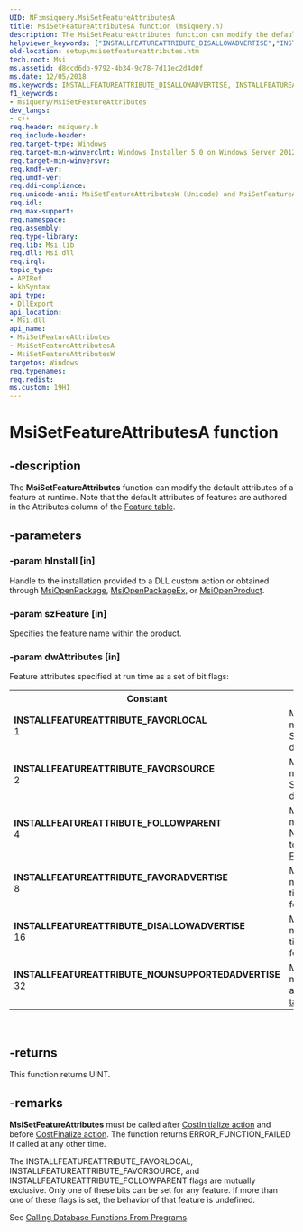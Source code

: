 ```yaml
---
UID: NF:msiquery.MsiSetFeatureAttributesA
title: MsiSetFeatureAttributesA function (msiquery.h)
description: The MsiSetFeatureAttributes function can modify the default attributes of a feature at runtime. Note that the default attributes of features are authored in the Attributes column of the Feature table.
helpviewer_keywords: ["INSTALLFEATUREATTRIBUTE_DISALLOWADVERTISE","INSTALLFEATUREATTRIBUTE_FAVORADVERTISE","INSTALLFEATUREATTRIBUTE_FAVORLOCAL","INSTALLFEATUREATTRIBUTE_FAVORSOURCE","INSTALLFEATUREATTRIBUTE_FOLLOWPARENT","INSTALLFEATUREATTRIBUTE_NOUNSUPPORTEDADVERTISE","MsiSetFeatureAttributes","MsiSetFeatureAttributes function","MsiSetFeatureAttributesA","MsiSetFeatureAttributesW","_msi_msisetfeatureattributes","msiquery/MsiSetFeatureAttributes","msiquery/MsiSetFeatureAttributesA","msiquery/MsiSetFeatureAttributesW","setup.msisetfeatureattributes"]
old-location: setup\msisetfeatureattributes.htm
tech.root: Msi
ms.assetid: d8dcd6db-9792-4b34-9c78-7d11ec2d4d0f
ms.date: 12/05/2018
ms.keywords: INSTALLFEATUREATTRIBUTE_DISALLOWADVERTISE, INSTALLFEATUREATTRIBUTE_FAVORADVERTISE, INSTALLFEATUREATTRIBUTE_FAVORLOCAL, INSTALLFEATUREATTRIBUTE_FAVORSOURCE, INSTALLFEATUREATTRIBUTE_FOLLOWPARENT, INSTALLFEATUREATTRIBUTE_NOUNSUPPORTEDADVERTISE, MsiSetFeatureAttributes, MsiSetFeatureAttributes function, MsiSetFeatureAttributesA, MsiSetFeatureAttributesW, _msi_msisetfeatureattributes, msiquery/MsiSetFeatureAttributes, msiquery/MsiSetFeatureAttributesA, msiquery/MsiSetFeatureAttributesW, setup.msisetfeatureattributes
f1_keywords:
- msiquery/MsiSetFeatureAttributes
dev_langs:
- c++
req.header: msiquery.h
req.include-header: 
req.target-type: Windows
req.target-min-winverclnt: Windows Installer 5.0 on Windows Server 2012, Windows 8, Windows Server 2008 R2 or Windows 7. Windows Installer 4.0 or Windows Installer 4.5 on   Windows Server 2008 or Windows Vista. Windows Installer on Windows Server 2003 or Windows XP
req.target-min-winversvr: 
req.kmdf-ver: 
req.umdf-ver: 
req.ddi-compliance: 
req.unicode-ansi: MsiSetFeatureAttributesW (Unicode) and MsiSetFeatureAttributesA (ANSI)
req.idl: 
req.max-support: 
req.namespace: 
req.assembly: 
req.type-library: 
req.lib: Msi.lib
req.dll: Msi.dll
req.irql: 
topic_type:
- APIRef
- kbSyntax
api_type:
- DllExport
api_location:
- Msi.dll
api_name:
- MsiSetFeatureAttributes
- MsiSetFeatureAttributesA
- MsiSetFeatureAttributesW
targetos: Windows
req.typenames: 
req.redist: 
ms.custom: 19H1
---
```


# MsiSetFeatureAttributesA function


## -description


The 
<b>MsiSetFeatureAttributes</b> function can modify the default attributes of a feature at runtime. Note that the default attributes of features are authored in the Attributes column of the 
<a href="https://docs.microsoft.com/windows/desktop/Msi/feature-table">Feature table</a>.


## -parameters




### -param hInstall [in]

Handle to the installation provided to a DLL custom action or obtained through <a href="https://docs.microsoft.com/windows/desktop/api/msi/nf-msi-msiopenpackagea">MsiOpenPackage</a>, <a href="https://docs.microsoft.com/windows/desktop/api/msi/nf-msi-msiopenpackageexa">MsiOpenPackageEx</a>, or <a href="https://docs.microsoft.com/windows/desktop/api/msi/nf-msi-msiopenproducta">MsiOpenProduct</a>.


### -param szFeature [in]

Specifies the feature name within the product.


### -param dwAttributes [in]

Feature attributes specified at run time as a set of bit flags: 



<table>
<tr>
<th>Constant</th>
<th>Meaning</th>
</tr>
<tr>
<td width="40%"><a id="INSTALLFEATUREATTRIBUTE_FAVORLOCAL"></a><a id="installfeatureattribute_favorlocal"></a><dl>
<dt><b>INSTALLFEATUREATTRIBUTE_FAVORLOCAL</b></dt>
<dt>1</dt>
</dl>
</td>
<td width="60%">
Modifies default feature attributes to msidbFeatureAttributesFavorLocal at run time. See Attributes column of the 
<a href="https://docs.microsoft.com/windows/desktop/Msi/feature-table">Feature table</a> for a description.

</td>
</tr>
<tr>
<td width="40%"><a id="INSTALLFEATUREATTRIBUTE_FAVORSOURCE"></a><a id="installfeatureattribute_favorsource"></a><dl>
<dt><b>INSTALLFEATUREATTRIBUTE_FAVORSOURCE</b></dt>
<dt>2</dt>
</dl>
</td>
<td width="60%">
Modifies default feature attributes to msidbFeatureAttributesFavorSource at run time. See Attributes column of the 
<a href="https://docs.microsoft.com/windows/desktop/Msi/feature-table">Feature table</a> for a description.

</td>
</tr>
<tr>
<td width="40%"><a id="INSTALLFEATUREATTRIBUTE_FOLLOWPARENT"></a><a id="installfeatureattribute_followparent"></a><dl>
<dt><b>INSTALLFEATUREATTRIBUTE_FOLLOWPARENT</b></dt>
<dt>4</dt>
</dl>
</td>
<td width="60%">
Modifies default feature attributes to msidbFeatureAttributesFollowParent at run time. Note that this is not a valid attribute to be set for top-level features. See Attributes column of the 
<a href="https://docs.microsoft.com/windows/desktop/Msi/feature-table">Feature table</a> for a description.

</td>
</tr>
<tr>
<td width="40%"><a id="INSTALLFEATUREATTRIBUTE_FAVORADVERTISE"></a><a id="installfeatureattribute_favoradvertise"></a><dl>
<dt><b>INSTALLFEATUREATTRIBUTE_FAVORADVERTISE</b></dt>
<dt>8</dt>
</dl>
</td>
<td width="60%">
Modifies default feature attributes to msidbFeatureAttributesFavorAdvertise at run time. See Attributes column of the 
<a href="https://docs.microsoft.com/windows/desktop/Msi/feature-table">Feature table</a> for a description.

</td>
</tr>
<tr>
<td width="40%"><a id="INSTALLFEATUREATTRIBUTE_DISALLOWADVERTISE"></a><a id="installfeatureattribute_disallowadvertise"></a><dl>
<dt><b>INSTALLFEATUREATTRIBUTE_DISALLOWADVERTISE</b></dt>
<dt>16</dt>
</dl>
</td>
<td width="60%">
Modifies default feature attributes to msidbFeatureAttributesDisallowAdvertise at run time. See Attributes column of the 
<a href="https://docs.microsoft.com/windows/desktop/Msi/feature-table">Feature table</a> for a description.

</td>
</tr>
<tr>
<td width="40%"><a id="INSTALLFEATUREATTRIBUTE_NOUNSUPPORTEDADVERTISE"></a><a id="installfeatureattribute_nounsupportedadvertise"></a><dl>
<dt><b>INSTALLFEATUREATTRIBUTE_NOUNSUPPORTEDADVERTISE</b></dt>
<dt>32</dt>
</dl>
</td>
<td width="60%">
Modifies default feature attributes to msidbFeatureAttributesNoUnsupportedAdvertise at run time. See Attributes column of the 
<a href="https://docs.microsoft.com/windows/desktop/Msi/feature-table">Feature table</a> for a description.

</td>
</tr>
</table>
 


## -returns



This function returns UINT.




## -remarks



<b>MsiSetFeatureAttributes</b> must be called after 
<a href="https://docs.microsoft.com/windows/desktop/Msi/costinitialize-action">CostInitialize action</a> and before 
<a href="https://docs.microsoft.com/windows/desktop/Msi/costfinalize-action">CostFinalize action</a>. The function returns ERROR_FUNCTION_FAILED if called at any other time.

The INSTALLFEATUREATTRIBUTE_FAVORLOCAL, INSTALLFEATUREATTRIBUTE_FAVORSOURCE, and INSTALLFEATUREATTRIBUTE_FOLLOWPARENT flags are mutually exclusive. Only one of these bits can be set for any feature. If more than one of these flags is set, the behavior of that feature is undefined.

See 
<a href="https://docs.microsoft.com/windows/desktop/Msi/calling-database-functions-from-programs">Calling Database Functions From Programs</a>.



